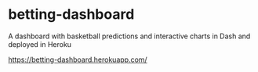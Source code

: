 # betting-dashboard
A dashboard with basketball predictions and interactive charts in Dash and deployed in Heroku

https://betting-dashboard.herokuapp.com/
